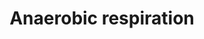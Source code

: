 ---
annotations:
- id: PW:0000002
  parent: classic metabolic pathway
  type: Pathway Ontology
  value: classic metabolic pathway
authors:
- J.Heckman
- MaintBot
- Mkutmon
- Egonw
- Ariutta
description: ''
last-edited: 2016-08-22
organisms:
- Saccharomyces cerevisiae
redirect_from:
- /index.php/Pathway:WP575
- /instance/WP575
revision: null
schema-jsonld:
- '@context': https://schema.org/
  '@id': https://wikipathways.github.io/pathways/WP575.html
  '@type': Dataset
  creator:
    '@type': Organization
    name: WikiPathways
  description: ''
  keywords:
  - D-lactate
  - FAD
  - FADH
  - FADH2
  - FMN
  - H+
  - H2
  - dihydroxy-acetone-phosphate
  - fumarate
  - glycerol-3-phosphate
  - glycerol-3-phosphate dehydrogenase
  - lactate
  - pyruvate
  - succinate
  - succinate dehydrogenase
  - ubiquinone (30)
  license: CC0
  name: Anaerobic respiration
seo: CreativeWork
title: Anaerobic respiration
wpid: WP575
---